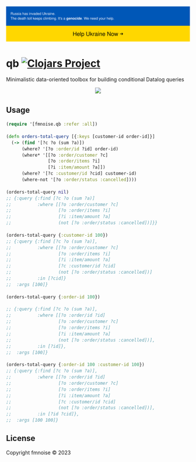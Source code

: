 [![Stand With Ukraine](https://raw.githubusercontent.com/vshymanskyy/StandWithUkraine/main/banner2-direct.svg)](https://vshymanskyy.github.io/StandWithUkraine/)

# qb [![Clojars Project](https://img.shields.io/clojars/v/org.clojars.fmnoise/qb.svg)](https://clojars.org/org.clojars.fmnoise/qb)

Minimalistic data-oriented toolbox for building conditional Datalog queries

<p align="center"><img src="https://user-images.githubusercontent.com/4033391/214610859-8f9aedac-4ea9-404b-866f-42dd057100f3.png" width="200"></p>

## Usage

```clj
(require '[fmnoise.qb :refer :all])

(defn orders-total-query [{:keys [customer-id order-id]}]
  (-> (find '[?c ?o (sum ?a)])
      (where? '[?o :order/id ?id] order-id)
      (where* '[[?o :order/customer ?c]
                [?o :order/items ?i]
                [?i :item/amount ?a]])
      (where? '[?c :customer/id ?cid] customer-id)
      (where-not '[?o :order/status :cancelled])))

(orders-total-query nil)
;; {:query {:find [?c ?o (sum ?a)]
;;          :where [[?o :order/customer ?c]
;;                  [?o :order/items ?i]
;;                  [?i :item/amount ?a]
;;                  (not [?o :order/status :cancelled])]}}

(orders-total-query {:customer-id 100})
;; {:query {:find [?c ?o (sum ?a)],
;;          :where [[?o :order/customer ?c]
;;                  [?o :order/items ?i]
;;                  [?i :item/amount ?a]
;;                  [?c :customer/id ?cid]
;;                  (not [?o :order/status :cancelled])]
;;          :in [?cid]}
;;  :args [100]}

(orders-total-query {:order-id 100})

;; {:query {:find [?c ?o (sum ?a)],
;;          :where [[?o :order/id ?id]
;;                  [?o :order/customer ?c]
;;                  [?o :order/items ?i]
;;                  [?i :item/amount ?a]
;;                  (not [?o :order/status :cancelled])],
;;          :in [?id]},
;;  :args [100]}

(orders-total-query {:order-id 100 :customer-id 100})
;; {:query {:find [?c ?o (sum ?a)],
;;          :where [[?o :order/id ?id]
;;                  [?o :order/customer ?c]
;;                  [?o :order/items ?i]
;;                  [?i :item/amount ?a]
;;                  [?c :customer/id ?cid]
;;                  (not [?o :order/status :cancelled])],
;;          :in [?id ?cid]},
;;  :args [100 100]}
```


## License

Copyright fmnoise © 2023

